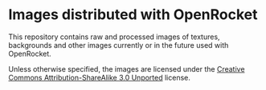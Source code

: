 Images distributed with OpenRocket
==================================

This repository contains raw and processed images of textures, backgrounds and other images currently or in the future used with OpenRocket.

Unless otherwise specified, the images are licensed under the [Creative Commons Attribution-ShareAlike 3.0 Unported][cc-by-sa] license.


[cc-by-sa]: http://creativecommons.org/licenses/by-sa/3.0/

